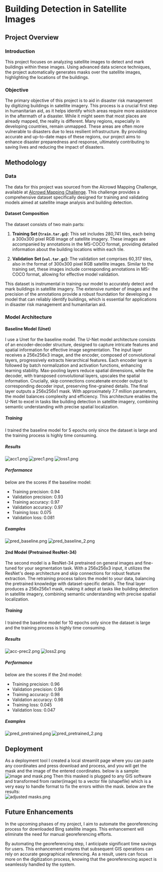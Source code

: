 # Building Detection in Satellite Images

## Project Overview

### Introduction
This project focuses on analyzing satellite images to detect and mark buildings within these images. Using advanced data science techniques, the project automatically generates masks over the satellite images, highlighting the locations of the buildings.

### Objective
The primary objective of this project is to aid in disaster risk management by digitizing buildings in satellite imagery. This process is a crucial first step in humanitarian aid, as it helps identify which areas require more assistance in the aftermath of a disaster. While it might seem that most places are already mapped, the reality is different. Many regions, especially in developing countries, remain unmapped. These areas are often more vulnerable to disasters due to less resilient infrastructure. By providing accurate and up-to-date maps of these regions, our project aims to enhance disaster preparedness and response, ultimately contributing to saving lives and reducing the impact of disasters.  


## Methodology

### Data
The data for this project was sourced from the AIcrowd Mapping Challenge, available at [AIcrowd Mapping Challenge](https://www.aicrowd.com/challenges/mapping-challenge). This challenge provides a comprehensive dataset specifically designed for training and validating models aimed at satellite image analysis and building detection.  
  
#### Dataset Composition
The dataset consists of two main parts:

1. **Training Set (`train.tar.gz`):** This set includes 280,741 tiles, each being a 300x300 pixel RGB image of satellite imagery. These images are accompanied by annotations in the MS-COCO format, providing detailed information about the building locations within each tile.

2. **Validation Set (`val.tar.gz`):** The validation set comprises 60,317 tiles, also in the format of 300x300 pixel RGB satellite images. Similar to the training set, these images include corresponding annotations in MS-COCO format, allowing for effective model validation.

This dataset is instrumental in training our model to accurately detect and mark buildings in satellite imagery. The extensive number of images and the precision of the annotations provide a robust foundation for developing a model that can reliably identify buildings, which is essential for applications in disaster risk management and humanitarian aid.  

### Model Architecture
#### Baseline Model (Unet)
I use a Unet for the baseline model. The U-Net model architecture consists of an encoder-decoder structure, designed to capture intricate features and spatial information for effective image segmentation. The input layer receives a 256x256x3 image, and the encoder, composed of convolutional layers, progressively extracts hierarchical features. Each encoder layer is followed by batch normalization and activation functions, enhancing learning stability. Max-pooling layers reduce spatial dimensions, while the decoder, with transposed convolutional layers, upscales the spatial information. Crucially, skip connections concatenate encoder output to corresponding decoder input, preserving fine-grained details. The final layer outputs a 256x256x1 mask. With approximately 7.7 million parameters, the model balances complexity and efficiency. This architecture enables the U-Net to excel in tasks like building detection in satellite imagery, combining semantic understanding with precise spatial localization.

##### Training
I trained the baseline model for 5 epochs only since the dataset is large and the training process is highly time consuming.  

##### Results  
![acc1.png](https://github.com/alihijazy/building-recognition-in-satellite-images/blob/master/images/acc1.png)
![prec1.png](https://github.com/alihijazy/building-recognition-in-satellite-images/blob/master/images/prec1.png)
![loss1.png](https://github.com/alihijazy/building-recognition-in-satellite-images/blob/master/images/loss1.png)  

##### Performance
below are the scores if the baseline model:  
- Training precision: 0.94
- Validation precision: 0.93
- Training accuracy: 0.97
- Validation accuracy: 0.97
- Training loss: 0.075
- Validation loss: 0.081  
  
##### Examples
![pred_baseline.png](https://github.com/alihijazy/building-recognition-in-satellite-images/blob/master/images/pred_baseline.png)
![pred_baseline_2.png](https://github.com/alihijazy/building-recognition-in-satellite-images/blob/master/images/pred_baseline_2.png)


#### 2nd Model (Pretrained ResNet-34)
The second model is a ResNet-34 pretrained on general images and fine-tuned for your segmentation task. With a 256x256x3 input, it utilizes the ResNet's deep architecture and skip connections for robust feature extraction. The retraining process tailors the model to your data, balancing the pretrained knowledge with dataset-specific details. The final layer produces a 256x256x1 mask, making it adept at tasks like building detection in satellite imagery, combining semantic understanding with precise spatial localization.

##### Training
I trained the baseline model for 10 epochs only since the dataset is large and the training process is highly time consuming.

##### Results
![acc-prec2.png](https://github.com/alihijazy/building-recognition-in-satellite-images/blob/master/images/acc-prec2.png)
![loss2.png](https://github.com/alihijazy/building-recognition-in-satellite-images/blob/master/images/loss2.png)
  
##### Performance
below are the scores if the 2nd model:  
- Training precision: 0.96
- Validation precision: 0.96
- Training accuracy: 0.98
- Validation accuracy: 0.98
- Training loss: 0.045
- Validation loss: 0.047

##### Examples
![pred_pretrained.png](https://github.com/alihijazy/building-recognition-in-satellite-images/blob/master/images/pred_pretrained.png)
![pred_pretrained_2.png](https://github.com/alihijazy/building-recognition-in-satellite-images/blob/master/images/pred_pretrained_2.png)

## Deployment  
As a deployment tool I created a local streamlit page where you can paste any coordinates and press download and process, and you will get the mask and the image of the entered coordinates. below is a sample:  
![image and mask.png](https://github.com/alihijazy/building-recognition-in-satellite-images/blob/master/images/image%20and%20mask.png)
Then this masked is plugged to any GIS software and transformed from raster(image) to a vector file (shapefile) which is a very easy to handle format to fix the errors within the mask. below are the results:  
![adjusted masks.png](https://github.com/alihijazy/building-recognition-in-satellite-images/blob/master/images/adjusted%20masks.png)

## Future Enhancements
In the upcoming phases of my project, I aim to automate the georeferencing process for downloaded Bing satellite images. This enhancement will eliminate the need for manual georeferencing efforts.

By automating the georeferencing step, I anticipate significant time savings for users. This enhancement ensures that subsequent GIS operations can rely on accurate geographical referencing. As a result, users can focus more on the digitization process, knowing that the georeferencing aspect is seamlessly handled by the system.



